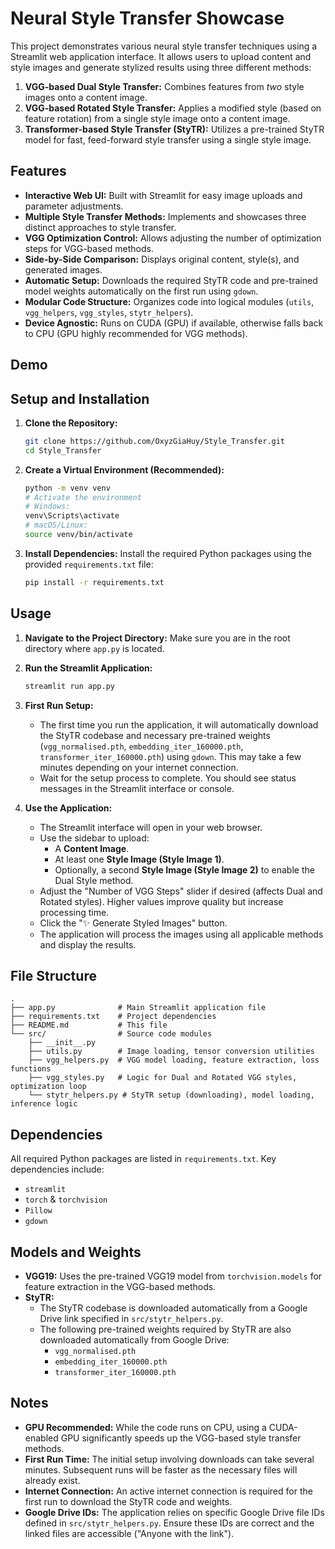 # Neural Style Transfer Showcase

This project demonstrates various neural style transfer techniques using a Streamlit web application interface. It allows users to upload content and style images and generate stylized results using three different methods:

1.  **VGG-based Dual Style Transfer:** Combines features from *two* style images onto a content image.
2.  **VGG-based Rotated Style Transfer:** Applies a modified style (based on feature rotation) from a single style image onto a content image.
3.  **Transformer-based Style Transfer (StyTR):** Utilizes a pre-trained StyTR model for fast, feed-forward style transfer using a single style image.

## Features

*   **Interactive Web UI:** Built with Streamlit for easy image uploads and parameter adjustments.
*   **Multiple Style Transfer Methods:** Implements and showcases three distinct approaches to style transfer.
*   **VGG Optimization Control:** Allows adjusting the number of optimization steps for VGG-based methods.
*   **Side-by-Side Comparison:** Displays original content, style(s), and generated images.
*   **Automatic Setup:** Downloads the required StyTR code and pre-trained model weights automatically on the first run using `gdown`.
*   **Modular Code Structure:** Organizes code into logical modules (`utils`, `vgg_helpers`, `vgg_styles`, `stytr_helpers`).
*   **Device Agnostic:** Runs on CUDA (GPU) if available, otherwise falls back to CPU (GPU highly recommended for VGG methods).

## Demo


## Setup and Installation

1.  **Clone the Repository:**
    ```bash
    git clone https://github.com/OxyzGiaHuy/Style_Transfer.git
    cd Style_Transfer
    ```

2.  **Create a Virtual Environment (Recommended):**
    ```bash
    python -m venv venv
    # Activate the environment
    # Windows:
    venv\Scripts\activate
    # macOS/Linux:
    source venv/bin/activate
    ```

3.  **Install Dependencies:**
    Install the required Python packages using the provided `requirements.txt` file:
    ```bash
    pip install -r requirements.txt
    ```

## Usage

1.  **Navigate to the Project Directory:**
    Make sure you are in the root directory where `app.py` is located.

2.  **Run the Streamlit Application:**
    ```bash
    streamlit run app.py
    ```

3.  **First Run Setup:**
    *   The first time you run the application, it will automatically download the StyTR codebase and necessary pre-trained weights (`vgg_normalised.pth`, `embedding_iter_160000.pth`, `transformer_iter_160000.pth`) using `gdown`. This may take a few minutes depending on your internet connection.
    *   Wait for the setup process to complete. You should see status messages in the Streamlit interface or console.

4.  **Use the Application:**
    *   The Streamlit interface will open in your web browser.
    *   Use the sidebar to upload:
        *   A **Content Image**.
        *   At least one **Style Image (Style Image 1)**.
        *   Optionally, a second **Style Image (Style Image 2)** to enable the Dual Style method.
    *   Adjust the "Number of VGG Steps" slider if desired (affects Dual and Rotated styles). Higher values improve quality but increase processing time.
    *   Click the "✨ Generate Styled Images" button.
    *   The application will process the images using all applicable methods and display the results.

## File Structure

```
.
├── app.py              # Main Streamlit application file
├── requirements.txt    # Project dependencies
├── README.md           # This file
└── src/                # Source code modules
    ├── __init__.py
    ├── utils.py        # Image loading, tensor conversion utilities
    ├── vgg_helpers.py  # VGG model loading, feature extraction, loss functions
    ├── vgg_styles.py   # Logic for Dual and Rotated VGG styles, optimization loop
    └── stytr_helpers.py # StyTR setup (downloading), model loading, inference logic
```

## Dependencies

All required Python packages are listed in `requirements.txt`. Key dependencies include:

*   `streamlit`
*   `torch` & `torchvision`
*   `Pillow`
*   `gdown`

## Models and Weights

*   **VGG19:** Uses the pre-trained VGG19 model from `torchvision.models` for feature extraction in the VGG-based methods.
*   **StyTR:**
    *   The StyTR codebase is downloaded automatically from a Google Drive link specified in `src/stytr_helpers.py`.
    *   The following pre-trained weights required by StyTR are also downloaded automatically from Google Drive:
        *   `vgg_normalised.pth`
        *   `embedding_iter_160000.pth`
        *   `transformer_iter_160000.pth`

## Notes

*   **GPU Recommended:** While the code runs on CPU, using a CUDA-enabled GPU significantly speeds up the VGG-based style transfer methods.
*   **First Run Time:** The initial setup involving downloads can take several minutes. Subsequent runs will be faster as the necessary files will already exist.
*   **Internet Connection:** An active internet connection is required for the first run to download the StyTR code and weights.
*   **Google Drive IDs:** The application relies on specific Google Drive file IDs defined in `src/stytr_helpers.py`. Ensure these IDs are correct and the linked files are accessible ("Anyone with the link").
